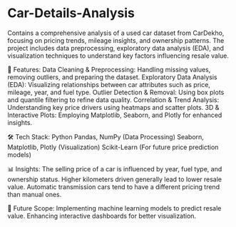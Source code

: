 # Car-Details-Analysis
Contains a comprehensive analysis of a used car dataset from CarDekho, focusing on pricing trends, mileage insights, and ownership patterns. The project includes data preprocessing, exploratory data analysis (EDA), and visualization techniques to understand key factors influencing resale value.

📌 Features:
Data Cleaning & Preprocessing: Handling missing values, removing outliers, and preparing the dataset.
Exploratory Data Analysis (EDA): Visualizing relationships between car attributes such as price, mileage, year, and fuel type.
Outlier Detection & Removal: Using box plots and quantile filtering to refine data quality.
Correlation & Trend Analysis: Understanding key price drivers using heatmaps and scatter plots.
3D & Interactive Plots: Employing Matplotlib, Seaborn, and Plotly for enhanced insights.


🛠️ Tech Stack:
Python
Pandas, NumPy (Data Processing)
Seaborn, Matplotlib, Plotly (Visualization)
Scikit-Learn (For future price prediction models)


📊 Insights:
The selling price of a car is influenced by year, fuel type, and ownership status.
Higher kilometers driven generally lead to lower resale value.
Automatic transmission cars tend to have a different pricing trend than manual ones.


🚀 Future Scope:
Implementing machine learning models to predict resale value.
Enhancing interactive dashboards for better visualization.
